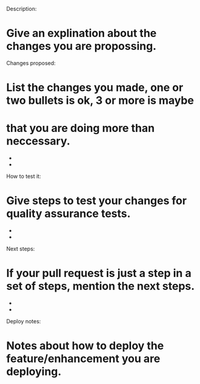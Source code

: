 Description:

# Give an explination about the changes you are propossing.

Changes proposed:

# List the changes you made, one or two bullets is ok, 3 or more is maybe
# that you are doing more than neccessary.

*
*

How to test it:

# Give steps to test your changes for quality assurance tests.

*
*

Next steps:

# If your pull request is just a step in a set of steps, mention the next steps.

*
*

Deploy notes:

# Notes about how to deploy the feature/enhancement you are deploying.